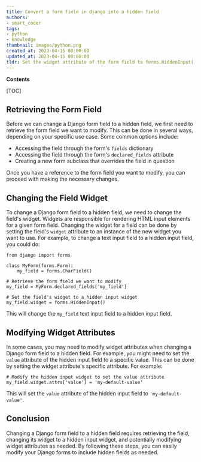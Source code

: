 ```yaml
---
title: Convert a form field in django into a hidden field
authors:
- smart_coder
tags:
- python
- knowledge
thumbnail: images/python.png
created_at: 2023-04-15 00:00:00
updated_at: 2023-04-15 00:00:00
tldr: Set the widget attribute of the form field to forms.HiddenInput().
---
```


**Contents**

[TOC]

## Retrieving the Form Field

Before we can change a Django form field to a hidden field, we first need to retrieve the form field we want to modify. This can be done in several ways, depending on your specific use case. Some common options include:

- Accessing the field through the form's `fields` dictionary
- Accessing the field through the form's `declared_fields` attribute
- Creating a new form subclass that overrides the field in question

Once you have a reference to the form field you want to modify, you can proceed with making the necessary changes.

## Changing the Field Widget

To change a Django form field to a hidden field, we need to change the field's widget. Widgets are responsible for rendering HTML input elements for a given form field. Changing the widget for a field can be done by setting the field's `widget` attribute to an instance of the new widget you want to use. For example, to change a text input field to a hidden input field, you could do:

```
from django import forms

class MyForm(forms.Form):
    my_field = forms.CharField()

# Retrieve the form field we want to modify
my_field = MyForm.declared_fields['my_field']

# Set the field's widget to a hidden input widget
my_field.widget = forms.HiddenInput()
```

This will change the `my_field` text input field to a hidden input field.

## Modifying Widget Attributes

In some cases, you may need to modify widget attributes when changing a Django form field to a hidden field. For example, you might need to set the `value` attribute of the hidden input field to a specific value. This can be done by setting the widget attribute's specific attribute. For example:

```
# Modify the hidden input widget to set the value attribute
my_field.widget.attrs['value'] = 'my-default-value'
```

This will set the `value` attribute of the hidden input field to `'my-default-value'`.

## Conclusion

Changing a Django form field to a hidden field requires retrieving the field, changing its widget to a hidden input widget, and potentially modifying widget attributes as needed. By following these steps, you can easily modify your Django forms to include hidden fields as needed.
